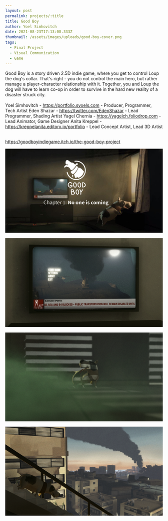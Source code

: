 ```yaml
---
layout: post
permalink: projects/:title
title: Good Boy
author: Yoel Simhovitch
date: 2021-08-23T17:13:08.333Z
thumbnail: /assets/images/uploads/good-boy-cover.png
tags:
  - Final Project
  - Visual Communication
  - Game
---
```

Good Boy is a story driven 2.5D indie game, where you get to control Loup the dog's collar. That's right - you do not control the main hero, but rather manage a player-character relationship with it. Together, you and Loup the dog will have to learn co-op in order to survive in the hard new reality of a disaster struck city.\
\
Yoel Simhovitch - https://portfolio.syoels.com - Producer, Programmer, Tech Artist
Eden Shazar - https://twitter.com/EdenShazar - Lead Programmer, Shading Artist
Yagel Chernia - https://yagelch.foliodrop.com - Lead Animator, Game Designer
Anita Kreppel - https://kreppelanita.editorx.io/portfolio - Lead Concept Artist, Lead 3D Artist

\
<https://goodboyindiegame.itch.io/the-good-boy-project>

![](/assets/images/uploads/good-boy-chpater-1-title-yoel-s.jpg "Open Screen")

![Main Menu](/assets/images/uploads/00-main-menu-yoel-s.png)

![](/assets/images/uploads/05-corridor-yoel-s.png "Corridor")

![](/assets/images/uploads/22-stairs-yoel-s.png "View")